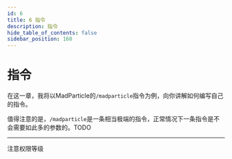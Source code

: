 ```yaml
---
id: 6
title: 6 指令
description: 指令
hide_table_of_contents: false
sidebar_position: 160
---
```


# 指令

在这一章，我将以MadParticle的`/madparticle`指令为例，向你讲解如何编写自己的指令。

值得注意的是，`/madparticle`是一条相当极端的指令，正常情况下一条指令是不会需要如此多的参数的。TODO

---

注意权限等级
